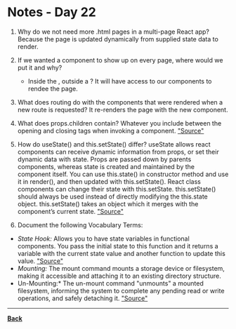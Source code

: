 # Notes - Day 22

1. Why do we not need more .html pages in a multi-page React app? Because the page is updated dynamically from supplied state data to render.

2. If we wanted a component to show up on every page, where would we put it and why?
    - Inside the <BrowserRouter />, outside a <Route />? It will have access to our components to rendee the page.

3. What does routing do with the components that were rendered when a new route is requested? It re-renders the page with the new component.

4. What does props.children contain? Whatever you include between the opening and closing tags when invoking a component.  <a href = "https://stackoverflow.com/questions/49706823/what-is-this-props-children-and-when-you-should-use-it#:~:text=of%20what%20this.-,props.,tags%20when%20invoking%20a%20component.&text=This%20component%20contains%20an%20%3Cimg,children%7D%20.">"Source"</a>

5. How do useState() and this.setState() differ? useState allows react components can receive dynamic information from props, or set their dynamic data with state. Props are passed down by parents components, whereas state is created and maintained by the component itself. You can use this.state() in constructor method and use it in render(), and then updated with this.setState(). React class components can change their state with this.setState. this.setState() should always be used instead of directly modifying the this.state object. this.setState() takes an object which it merges with the component’s current state. <a href = "https://discuss.codecademy.com/t/usestate-vs-setstate/561632">"Source"</a>

6. Document the following Vocabulary Terms:

- *State Hook:* Allows you to have state variables in functional components. You pass the initial state to this function and it returns a variable with the current state value and another function to update this value. <a href = "https://blog.logrocket.com/a-guide-to-usestate-in-react-ecb9952e406c/">"Source"</a>
- *Mounting:* The mount command mounts a storage device or filesystem, making it accessible and attaching it to an existing directory structure.
- Un-Mounting:* The un-mount command "unmounts" a mounted filesystem, informing the system to complete any pending read or write operations, and safely detaching it. <a href = "https://www.computerhope.com/unix/umount.htm#:~:text=The%20mount%20command%20mounts%20a,operations%2C%20and%20safely%20detaching%20it.">"Source"</a>

---
**<a href = "https://github.com/scottie-l/reading-notes/tree/main/reading-notes-401">Back</a>**
